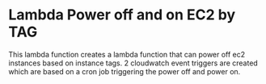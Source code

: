 <h1> Lambda Power off and on EC2 by TAG </h1>
<p> This lambda function creates a lambda function that can power off ec2 instances based on instance tags. 2 cloudwatch event triggers are created which are based on a cron job triggering the power off and power on. </p>

